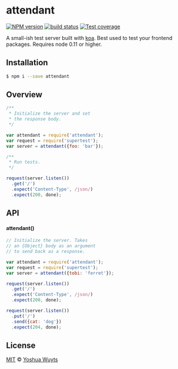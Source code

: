 # attendant
[![NPM version][npm-image]][npm-url] 
[![build status][travis-image]][travis-url]
[![Test coverage][coveralls-image]][coveralls-url]

A small-ish test server built with [koa](koajs.com). Best used to test your
frontend packages. Requires node 0.11 or higher.

## Installation
```bash
$ npm i --save attendant
```
## Overview
```js
/**
 * Initialize the server and set
 * the response body.
 */

var attendant = require('attendant');
var request = require('supertest');
var server = attendant({foo: 'bar'});

/**
 * Run tests.
 */

request(server.listen())
  .get('/')
  .expect('Content-Type', /json/)
  .expect(200, done);
```

## API
#### attendant()
```js
// Initialize the server. Takes
// an {Object} body as an argument
// to send back as a response.

var attendant = require('attendant');
var request = require('supertest');
var server = attendant({tobi: 'ferret'});

request(server.listen())
  .get('/')
  .expect('Content-Type', /json/)
  .expect(200, done);

request(server.listen())
  .put('/')
  .send({cat: 'dog'})
  .expect(204, done);
```

## License
[MIT](https://tldrlegal.com/license/mit-license) © [Yoshua Wuyts](yoshuawuyts.com)

[npm-image]: https://img.shields.io/npm/v/attendant.svg?style=flat
[npm-url]: https://npmjs.org/package/attendant
[travis-image]: https://img.shields.io/travis/yoshuawuyts/attendant.svg?style=flat
[travis-url]: https://travis-ci.org/yoshuawuyts/attendant
[coveralls-image]: https://img.shields.io/coveralls/yoshuawuyts/attendant.svg?style=flat
[coveralls-url]: https://coveralls.io/r/yoshuawuyts/attendant?branch=master
